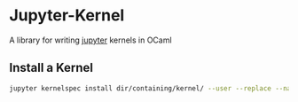 # Jupyter-Kernel

A library for writing [jupyter](https://jupyter.org) kernels in OCaml


## Install a Kernel

```sh
jupyter kernelspec install dir/containing/kernel/ --user --replace --name=<name>
```
